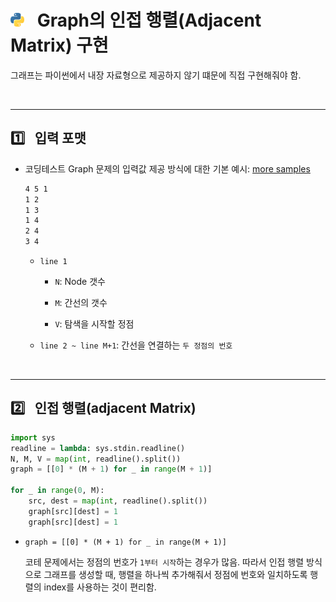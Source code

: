 # <a href="https://www.python.org/"><img src="https://raw.githubusercontent.com/KIMBIBLE/KIMBIBLE/main/icons/python.svg" title="Python" width="22px"/></a>&ensp; Graph의 인접 행렬(Adjacent Matrix) 구현

그래프는 파이썬에서 내장 자료형으로 제공하지 않기 떄문에 직접 구현해줘야 함.

<br/>

---
## :one:&ensp; 입력 포맷

* 코딩테스트 Graph 문제의 입력값 제공 방식에 대한 기본 예시: [more samples](../../../input_output_style/input_output.md)

    ```txt
    4 5 1
    1 2
    1 3
    1 4
    2 4
    3 4
    ```

    * `line 1`

      *  `N`: Node 갯수

      *  `M`: 간선의 갯수

      *  `V`: 탐색을 시작할 정점

    * `line 2 ~ line M+1`: 간선을 연결하는 `두 정점의 번호`

<br/>

---
## :two:&ensp; 인접 행렬(adjacent Matrix)

```py
import sys
readline = lambda: sys.stdin.readline()
N, M, V = map(int, readline().split())
graph = [[0] * (M + 1) for _ in range(M + 1)] 

for _ in range(0, M):
    src, dest = map(int, readline().split())
    graph[src][dest] = 1
    graph[src][dest] = 1
```

* `graph = [[0] * (M + 1) for _ in range(M + 1)]`

    코테 문제에서는 정점의 번호가 `1부터 시작`하는 경우가 많음. 따라서 인접 행렬 방식으로 그래프를 생성할 때, 행렬을 하나씩 추가해줘서 정점에 번호와 일치하도록 행렬의 index를 사용하는 것이 편리함.